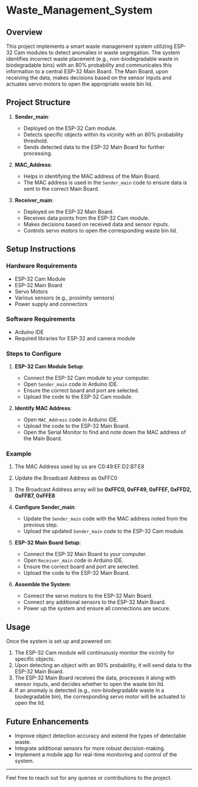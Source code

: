 # Waste_Management_System
## Overview

This project implements a smart waste management system utilizing ESP-32 Cam modules to detect anomalies in waste segregation. The system identifies incorrect waste placement (e.g., non-biodegradable waste in biodegradable bins) with an 80% probability and communicates this information to a central ESP-32 Main Board. The Main Board, upon receiving the data, makes decisions based on the sensor inputs and actuates servo motors to open the appropriate waste bin lid.

## Project Structure

1. **Sender_main**: 
   - Deployed on the ESP-32 Cam module.
   - Detects specific objects within its vicinity with an 80% probability threshold.
   - Sends detected data to the ESP-32 Main Board for further processing.

2. **MAC_Address**: 
   - Helps in identifying the MAC address of the Main Board.
   - The MAC address is used in the `Sender_main` code to ensure data is sent to the correct Main Board.

3. **Receiver_main**:
   - Deployed on the ESP-32 Main Board.
   - Receives data points from the ESP-32 Cam module.
   - Makes decisions based on received data and sensor inputs.
   - Controls servo motors to open the corresponding waste bin lid.

## Setup Instructions

### Hardware Requirements

- ESP-32 Cam Module
- ESP-32 Main Board
- Servo Motors
- Various sensors (e.g., proximity sensors)
- Power supply and connectors

### Software Requirements

- Arduino IDE
- Required libraries for ESP-32 and camera module

### Steps to Configure

1. **ESP-32 Cam Module Setup**:
   - Connect the ESP-32 Cam module to your computer.
   - Open `Sender_main` code in Arduino IDE.
   - Ensure the correct board and port are selected.
   - Upload the code to the ESP-32 Cam module.

2. **Identify MAC Address**:
   - Open `MAC_Address` code in Arduino IDE.
   - Upload the code to the ESP-32 Main Board.
   - Open the Serial Monitor to find and note down the MAC address of the Main Board.

### Example
   1. The MAC Address used by us are C0:49:EF:D2:B7:E8
   2. Update the Broadcast Address as 0xFFC0
   3. The Broadcast Address array will be
      **0xFFC0, 0xFF49, 0xFFEF, 0xFFD2, 0xFFB7, 0xFFE8**

3. **Configure Sender_main**:
   - Update the `Sender_main` code with the MAC address noted from the previous step.
   - Upload the updated `Sender_main` code to the ESP-32 Cam module.

4. **ESP-32 Main Board Setup**:
   - Connect the ESP-32 Main Board to your computer.
   - Open `Receiver_main` code in Arduino IDE.
   - Ensure the correct board and port are selected.
   - Upload the code to the ESP-32 Main Board.

5. **Assemble the System**:
   - Connect the servo motors to the ESP-32 Main Board.
   - Connect any additional sensors to the ESP-32 Main Board.
   - Power up the system and ensure all connections are secure.

## Usage

Once the system is set up and powered on:

1. The ESP-32 Cam module will continuously monitor the vicinity for specific objects.
2. Upon detecting an object with an 80% probability, it will send data to the ESP-32 Main Board.
3. The ESP-32 Main Board receives the data, processes it along with sensor inputs, and decides whether to open the waste bin lid.
4. If an anomaly is detected (e.g., non-biodegradable waste in a biodegradable bin), the corresponding servo motor will be actuated to open the lid.

## Future Enhancements

- Improve object detection accuracy and extend the types of detectable waste.
- Integrate additional sensors for more robust decision-making.
- Implement a mobile app for real-time monitoring and control of the system.

---

Feel free to reach out for any queries or contributions to the project.

